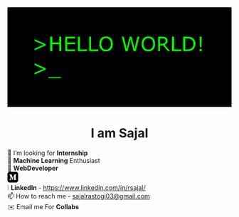 
<img src="https://github.com/r-sajal/r-sajal/blob/master/hi.gif" width="1000" heigth="1000" />


<h1 align="center">I am Sajal</h1>

🤔 I’m looking for **Internship** <br>
🤖 **Machine Learning** Enthusiast<br>
🤘 **WebDeveloper** <br>
<a href = "https://medium.com/@rsajal"><svg width="24" height="24" xmlns="http://www.w3.org/2000/svg" fill-rule="evenodd" clip-rule="evenodd"><path d="M19 24h-14c-2.761 0-5-2.239-5-5v-14c0-2.761 2.239-5 5-5h14c2.762 0 5 2.239 5 5v14c0 2.761-2.237 4.999-5 5zm.97-5.649v-.269l-1.247-1.224c-.11-.084-.165-.222-.142-.359v-8.998c-.023-.137.032-.275.142-.359l1.277-1.224v-.269h-4.422l-3.152 7.863-3.586-7.863h-4.638v.269l1.494 1.799c.146.133.221.327.201.523v7.072c.044.255-.037.516-.216.702l-1.681 2.038v.269h4.766v-.269l-1.681-2.038c-.181-.186-.266-.445-.232-.702v-6.116l4.183 9.125h.486l3.593-9.125v7.273c0 .194 0 .232-.127.359l-1.292 1.254v.269h6.274z"/></svg>  </a><br>
❕ **LinkedIn** - https://www.linkedin.com/in/rsajal/ <br>
📫 How to reach me - sajalrastogi03@gmail.com <br>
✉️ Email me For **Collabs** <br>

 

